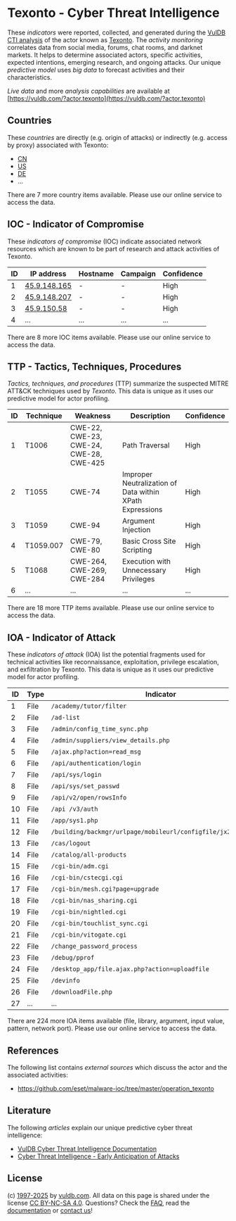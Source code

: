 # Texonto - Cyber Threat Intelligence

These _indicators_ were reported, collected, and generated during the [VulDB CTI analysis](https://vuldb.com/?kb.cti) of the actor known as [Texonto](https://vuldb.com/?actor.texonto). The _activity monitoring_ correlates data from social media, forums, chat rooms, and darknet markets. It helps to determine associated actors, specific activities, expected intentions, emerging research, and ongoing attacks. Our unique _predictive model_ uses _big data_ to forecast activities and their characteristics.

_Live data_ and more _analysis capabilities_ are available at [https://vuldb.com/?actor.texonto](https://vuldb.com/?actor.texonto)

## Countries

These _countries_ are directly (e.g. origin of attacks) or indirectly (e.g. access by proxy) associated with Texonto:

* [CN](https://vuldb.com/?country.cn)
* [US](https://vuldb.com/?country.us)
* [DE](https://vuldb.com/?country.de)
* ...

There are 7 more country items available. Please use our online service to access the data.

## IOC - Indicator of Compromise

These _indicators of compromise_ (IOC) indicate associated network resources which are known to be part of research and attack activities of Texonto.

ID | IP address | Hostname | Campaign | Confidence
-- | ---------- | -------- | -------- | ----------
1 | [45.9.148.165](https://vuldb.com/?ip.45.9.148.165) | - | - | High
2 | [45.9.148.207](https://vuldb.com/?ip.45.9.148.207) | - | - | High
3 | [45.9.150.58](https://vuldb.com/?ip.45.9.150.58) | - | - | High
4 | ... | ... | ... | ...

There are 8 more IOC items available. Please use our online service to access the data.

## TTP - Tactics, Techniques, Procedures

_Tactics, techniques, and procedures_ (TTP) summarize the suspected MITRE ATT&CK techniques used by _Texonto_. This data is unique as it uses our predictive model for actor profiling.

ID | Technique | Weakness | Description | Confidence
-- | --------- | -------- | ----------- | ----------
1 | T1006 | CWE-22, CWE-23, CWE-24, CWE-28, CWE-425 | Path Traversal | High
2 | T1055 | CWE-74 | Improper Neutralization of Data within XPath Expressions | High
3 | T1059 | CWE-94 | Argument Injection | High
4 | T1059.007 | CWE-79, CWE-80 | Basic Cross Site Scripting | High
5 | T1068 | CWE-264, CWE-269, CWE-284 | Execution with Unnecessary Privileges | High
6 | ... | ... | ... | ...

There are 18 more TTP items available. Please use our online service to access the data.

## IOA - Indicator of Attack

These _indicators of attack_ (IOA) list the potential fragments used for technical activities like reconnaissance, exploitation, privilege escalation, and exfiltration by Texonto. This data is unique as it uses our predictive model for actor profiling.

ID | Type | Indicator | Confidence
-- | ---- | --------- | ----------
1 | File | `/academy/tutor/filter` | High
2 | File | `/ad-list` | Medium
3 | File | `/admin/config_time_sync.php` | High
4 | File | `/admin/suppliers/view_details.php` | High
5 | File | `/ajax.php?action=read_msg` | High
6 | File | `/api/authentication/login` | High
7 | File | `/api/sys/login` | High
8 | File | `/api/sys/set_passwd` | High
9 | File | `/api/v2/open/rowsInfo` | High
10 | File | `/api /v3/auth` | High
11 | File | `/app/sys1.php` | High
12 | File | `/building/backmgr/urlpage/mobileurl/configfile/jx2_config.ini` | High
13 | File | `/cas/logout` | Medium
14 | File | `/catalog/all-products` | High
15 | File | `/cgi-bin/adm.cgi` | High
16 | File | `/cgi-bin/cstecgi.cgi` | High
17 | File | `/cgi-bin/mesh.cgi?page=upgrade` | High
18 | File | `/cgi-bin/nas_sharing.cgi` | High
19 | File | `/cgi-bin/nightled.cgi` | High
20 | File | `/cgi-bin/touchlist_sync.cgi` | High
21 | File | `/cgi-bin/vitogate.cgi` | High
22 | File | `/change_password_process` | High
23 | File | `/debug/pprof` | Medium
24 | File | `/desktop_app/file.ajax.php?action=uploadfile` | High
25 | File | `/devinfo` | Medium
26 | File | `/downloadFile.php` | High
27 | ... | ... | ...

There are 224 more IOA items available (file, library, argument, input value, pattern, network port). Please use our online service to access the data.

## References

The following list contains _external sources_ which discuss the actor and the associated activities:

* https://github.com/eset/malware-ioc/tree/master/operation_texonto

## Literature

The following _articles_ explain our unique predictive cyber threat intelligence:

* [VulDB Cyber Threat Intelligence Documentation](https://vuldb.com/?kb.cti)
* [Cyber Threat Intelligence - Early Anticipation of Attacks](https://www.scip.ch/en/?labs.20201022)

## License

(c) [1997-2025](https://vuldb.com/?kb.changelog) by [vuldb.com](https://vuldb.com/?kb.about). All data on this page is shared under the license [CC BY-NC-SA 4.0](https://creativecommons.org/licenses/by-nc-sa/4.0/). Questions? Check the [FAQ](https://vuldb.com/?kb.faq), read the [documentation](https://vuldb.com/?kb) or [contact us](https://vuldb.com/?contact)!
